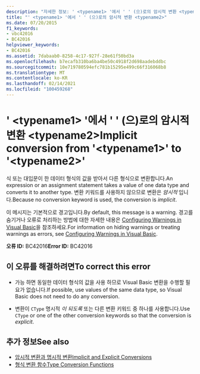 ```yaml
---
description: "자세한 정보: ' <typename1> '에서 ' ' (으)로의 암시적 변환 <typename2>"
title: "' <typename1> '에서 ' ' (으)로의 암시적 변환 <typename2>"
ms.date: 07/20/2015
f1_keywords:
- vbc42016
- BC42016
helpviewer_keywords:
- BC42016
ms.assetid: 7dabaab0-8258-4c17-927f-28e61f50bd3a
ms.openlocfilehash: b7ecafb310ba6ba4be50c4918f2d698aadebddbc
ms.sourcegitcommit: 10e719780594efc781b15295e499c66f316068b8
ms.translationtype: MT
ms.contentlocale: ko-KR
ms.lasthandoff: 02/14/2021
ms.locfileid: "100459268"
---
```

# <a name="implicit-conversion-from-typename1-to-typename2"></a><span data-ttu-id="1aab7-103">' \<typename1> '에서 ' ' (으)로의 암시적 변환 \<typename2></span><span class="sxs-lookup"><span data-stu-id="1aab7-103">Implicit conversion from '\<typename1>' to '\<typename2>'</span></span>

<span data-ttu-id="1aab7-104">식 또는 대입문이 한 데이터 형식의 값을 받아서 다른 형식으로 변환합니다.</span><span class="sxs-lookup"><span data-stu-id="1aab7-104">An expression or an assignment statement takes a value of one data type and converts it to another type.</span></span> <span data-ttu-id="1aab7-105">변환 키워드를 사용하지 않으므로 변환은 *암시적* 입니다.</span><span class="sxs-lookup"><span data-stu-id="1aab7-105">Because no conversion keyword is used, the conversion is *implicit*.</span></span>  
  
 <span data-ttu-id="1aab7-106">이 메시지는 기본적으로 경고입니다.</span><span class="sxs-lookup"><span data-stu-id="1aab7-106">By default, this message is a warning.</span></span> <span data-ttu-id="1aab7-107">경고를 숨기거나 오류로 처리하는 방법에 대한 자세한 내용은 [Configuring Warnings in Visual Basic](/visualstudio/ide/configuring-warnings-in-visual-basic)을 참조하세요.</span><span class="sxs-lookup"><span data-stu-id="1aab7-107">For information on hiding warnings or treating warnings as errors, see [Configuring Warnings in Visual Basic](/visualstudio/ide/configuring-warnings-in-visual-basic).</span></span>  
  
 <span data-ttu-id="1aab7-108">**오류 ID:** BC42016</span><span class="sxs-lookup"><span data-stu-id="1aab7-108">**Error ID:** BC42016</span></span>  
  
## <a name="to-correct-this-error"></a><span data-ttu-id="1aab7-109">이 오류를 해결하려면</span><span class="sxs-lookup"><span data-stu-id="1aab7-109">To correct this error</span></span>  
  
- <span data-ttu-id="1aab7-110">가능 하면 동일한 데이터 형식의 값을 사용 하므로 Visual Basic 변환을 수행할 필요가 없습니다.</span><span class="sxs-lookup"><span data-stu-id="1aab7-110">If possible, use values of the same data type, so Visual Basic does not need to do any conversion.</span></span>  
  
- <span data-ttu-id="1aab7-111">변환이 `CType` 명시적 *이 되도록* 또는 다른 변환 키워드 중 하나를 사용합니다.</span><span class="sxs-lookup"><span data-stu-id="1aab7-111">Use `CType` or one of the other conversion keywords so that the conversion is *explicit*.</span></span>  
  
## <a name="see-also"></a><span data-ttu-id="1aab7-112">추가 정보</span><span class="sxs-lookup"><span data-stu-id="1aab7-112">See also</span></span>

- [<span data-ttu-id="1aab7-113">암시적 변환과 명시적 변환</span><span class="sxs-lookup"><span data-stu-id="1aab7-113">Implicit and Explicit Conversions</span></span>](../programming-guide/language-features/data-types/implicit-and-explicit-conversions.md)
- [<span data-ttu-id="1aab7-114">형식 변환 함수</span><span class="sxs-lookup"><span data-stu-id="1aab7-114">Type Conversion Functions</span></span>](../language-reference/functions/type-conversion-functions.md)
